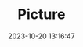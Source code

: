 ---
weight: 1
images:
- /images/edited/211.jpeg
title: Picture
date: 2023-10-20 13:16:47
tags: [luminar neo,work,24-70mm F2.8 DG DN | Art 019,ILCE-7M3,70.0,dog]
---